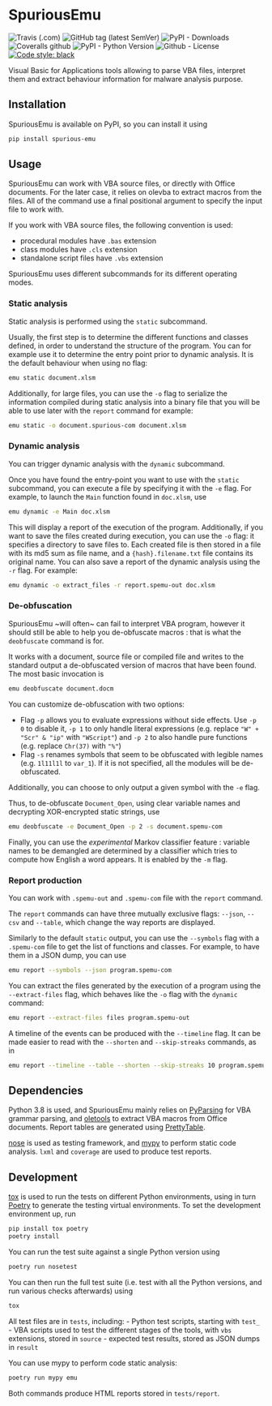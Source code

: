 # SpuriousEmu

![Travis (.com)](https://img.shields.io/travis/com/ldbo/SpuriousEmu)
![GitHub tag (latest SemVer)](https://img.shields.io/github/v/tag/ldbo/SpuriousEmu)
![PyPI - Downloads](https://img.shields.io/pypi/v/spurious-emu)
![Coveralls github](https://img.shields.io/coveralls/github/ldbo/SpuriousEmu)
![PyPI - Python Version](https://img.shields.io/pypi/pyversions/spurious-emu)
![Github - License](https://img.shields.io/github/license/ldbo/SpuriousEmu)
[![Code style: black](https://img.shields.io/badge/code%20style-black-000000.svg)](https://github.com/psf/black)

Visual Basic for Applications tools allowing to parse VBA files, interpret them and extract behaviour information for malware analysis purpose.

## Installation

SpuriousEmu is available on PyPI, so you can install it using

```bash
pip install spurious-emu
```

## Usage

SpuriousEmu can work with VBA source files, or directly with Office documents. For the later case, it relies on olevba to extract macros from the files. All of the command use a final positional argument to specify the input file to work with.

If you work with VBA source files, the following convention is used:
 - procedural modules have `.bas` extension
 - class modules have `.cls` extension
 - standalone script files have `.vbs` extension

SpuriousEmu uses different subcommands for its different operating modes.

### Static analysis

Static analysis is performed using the `static` subcommand.

Usually, the first step is to determine the different functions and classes defined, in order to understand the structure of the program. You can for example use it to determine the entry point prior to dynamic analysis. It is the default behaviour when using no flag:

```bash
emu static document.xlsm
```

Additionally, for large files, you can use the `-o` flag to serialize the information compiled during static analysis into a binary file that you will be able to use later with the `report` command for example:

```bash
emu static -o document.spurious-com document.xlsm
```

### Dynamic analysis

You can trigger dynamic analysis with the `dynamic` subcommand.

Once you have found the entry-point you want to use with the `static` subcommand, you can execute a file by specifying it with the `-e` flag. For example, to launch the `Main` function found in `doc.xlsm`, use

```bash
emu dynamic -e Main doc.xlsm
```

This will display a report of the execution of the program. Additionally, if you want to save the files created during execution, you can use the `-o` flag: it specifies a directory to save files to. Each created file is then stored in a file with its md5 sum as file name, and a `{hash}.filename.txt` file contains its original name. You can also save a report of the dynamic analysis using the `-r` flag. For example:

```bash
emu dynamic -o extract_files -r report.spemu-out doc.xlsm
```

### De-obfuscation

SpuriousEmu ~will often~ can fail to interpret VBA program, however it should still be able to help you de-obfuscate macros : that is what the `deobfuscate` command is for.

It works with a document, source file or compiled file and writes to the standard output a de-obfuscated version of macros that have been found. The most basic invocation is

```bash
emu deobfuscate document.docm
```

You can customize de-obfuscation with two options:
 - Flag `-p` allows you to evaluate expressions without side effects. Use `-p 0` to disable it, `-p 1` to only handle literal expressions (e.g. replace `"W" + "Scr" & "ip"` with `"WScript"`) and `-p 2` to also handle pure functions (e.g. replace `Chr(37)` with `"%"`)
 - Flag `-s` renames symbols that seem to be obfuscated with legible names (e.g. `1l11l1l` to `var_1`). If it is not specified, all the modules will be de-obfuscated.

Additionally, you can choose to only output a given symbol with the `-e` flag.

Thus, to de-obfuscate `Document_Open`, using clear variable names and decrypting XOR-encrypted static strings, use

```bash
emu deobfuscate -e Document_Open -p 2 -s document.spemu-com
```

Finally, you can use the *experimental* Markov classifier feature : variable names to be demangled are determined by a classifier which tries to compute how English a word appears. It is enabled by the `-m` flag.

### Report production

You can work with `.spemu-out` and `.spemu-com` file with the `report` command.

The `report` commands can have three mutually exclusive flags: `--json`, `--csv` and `--table`, which change the way reports are displayed.

Similarly to the default `static` output, you can use the `--symbols` flag with a `.spemu-com` file to get the list of functions and classes. For example, to have them in a JSON dump, you can use

```bash
emu report --symbols --json program.spemu-com
```

You can extract the files generated by the execution of a program using the `--extract-files` flag, which behaves like the `-o` flag with the `dynamic` command:

```bash
emu report --extract-files files program.spemu-out
```

A timeline of the events can be produced with the `--timeline` flag. It can be made easier to read with the `--shorten` and `--skip-streaks` commands, as in

```bash
emu report --timeline --table --shorten --skip-streaks 10 program.spemu-out
```

## Dependencies

Python 3.8 is used, and SpuriousEmu mainly relies on [PyParsing](https://github.com/pyparsing/pyparsing) for VBA grammar parsing, and [oletools](http://www.decalage.info/python/oletools) to extract VBA macros from Office documents. Report tables are generated using [PrettyTable](https://github.com/jazzband/prettytable).

[nose](https://nose.readthedocs.io/en/latest/man.html) is used as testing framework, and [mypy](http://mypy-lang.org/) to perform static code analysis. `lxml` and `coverage` are used to produce test reports.

## Development


[tox](https://tox.readthedocs.io/en/latest/) is used to run the tests on different Python environments, using in turn [Poetry](https://python-poetry.org/) to generate the testing virtual environments. To set the development environment up, run

```bash
pip install tox poetry
poetry install
```

You can run the test suite against a single Python version using

```bash
poetry run nosetest
```

You can then run the full test suite (i.e. test with all the Python versions, and run various checks afterwards) using

```bash
tox
```

All test files are in `tests`, including:
    - Python test scripts, starting with `test_`
    - VBA scripts used to test the different stages of the tools, with `vbs` extensions, stored in `source`
    - expected test results, stored as JSON dumps in `result`


You can use mypy to perform code static analysis:

```bash
poetry run mypy emu
```

Both commands produce HTML reports stored in `tests/report`.
